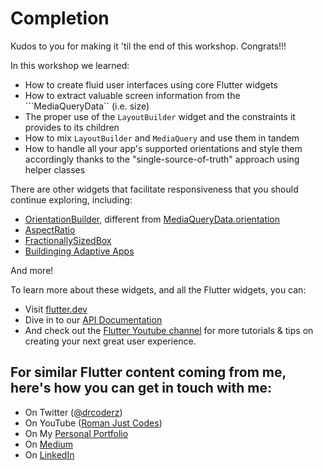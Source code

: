 # Completion

Kudos to you for making it 'til the end of this workshop. Congrats!!!

In this workshop we learned:

- How to create fluid user interfaces using core Flutter widgets
- How to extract valuable screen information from the ```MediaQueryData`` (i.e. size) 
- The proper use of the ```LayoutBuilder``` widget and the constraints it provides to its children
- How to mix ```LayoutBuilder``` and ```MediaQuery``` and use them in tandem
- How to handle all your app's supported orientations and style them accordingly thanks to the "single-source-of-truth" approach using helper classes

There are other widgets that facilitate responsiveness that you should continue exploring, including:

- [OrientationBuilder](https://api.flutter.dev/flutter/widgets/OrientationBuilder-class.html), different from [MediaQueryData.orientation](https://api.flutter.dev/flutter/widgets/MediaQueryData/orientation.html)
- [AspectRatio](https://api.flutter.dev/flutter/widgets/AspectRatio-class.html)
- [FractionallySizedBox](https://api.flutter.dev/flutter/widgets/FractionallySizedBox-class.html)
- [Buildinging Adaptive Apps](https://docs.flutter.dev/development/ui/layout/building-adaptive-apps)

And more!

To learn more about these widgets, and all the Flutter widgets, you can:

- Visit [flutter.dev](https://flutter.dev)
- Dive in to our [API Documentation](https://api.flutter.dev/)
- And check out the [Flutter Youtube channel](https://www.youtube.com/channel/UCwXdFgeE9KYzlDdR7TG9cMw) for more tutorials & tips on creating your next great user experience.

## For similar Flutter content coming from me, here's how you can get in touch with me:

- On Twitter ([@drcoderz](https://www.twitter.com/drcoderz))
- On YouTube ([Roman Just Codes](https://www.youtube.com/channel/UCKsp3r1ERjCpKJtD2n5WtPg))
- On My [Personal Portfolio](https://romanjustcodes.web.app/#/home)
- On [Medium](https://medium.com/@romanejaquez)
- On [LinkedIn](https://www.linkedin.com/in/roman-jaquez-8941a424/)